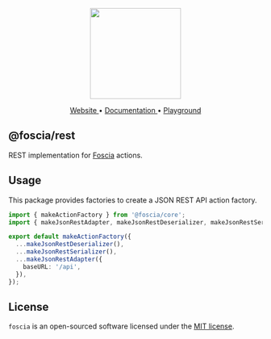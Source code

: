 <p align="center">
  <a href="https://foscia.dev">
    <img width="180" src="https://foscia.dev/img/icon.svg" alt="">
  </a>
</p>

<p align="center">
<a href="https://foscia.dev">
  Website
</a>
•
<a href="https://foscia.dev/docs/getting-started">
  Documentation
</a>
•
<a href="https://stackblitz.com/edit/foscia?file=playground.ts">
  Playground
</a>
</p>

## @foscia/rest

REST implementation for [Foscia](https://foscia.dev) actions.

## Usage

This package provides factories to create a JSON REST API action factory.

```typescript
import { makeActionFactory } from '@foscia/core';
import { makeJsonRestAdapter, makeJsonRestDeserializer, makeJsonRestSerializer } from '@foscia/rest';

export default makeActionFactory({
  ...makeJsonRestDeserializer(),
  ...makeJsonRestSerializer(),
  ...makeJsonRestAdapter({
    baseURL: '/api',
  }),
});
```

## License

`foscia` is an open-sourced software licensed under the
[MIT license](LICENSE).
